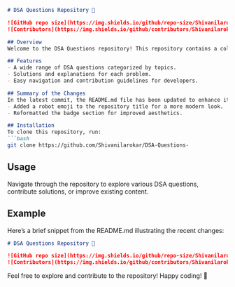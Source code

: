 ```markdown
# DSA Questions Repository 🤖

![GitHub repo size](https://img.shields.io/github/repo-size/Shivanilarokar/DSA-Questions-) 
![Contributors](https://img.shields.io/github/contributors/Shivanilarokar/DSA-Questions-)

## Overview
Welcome to the DSA Questions repository! This repository contains a collection of data structure and algorithm questions aimed at helping developers enhance their problem-solving skills.

## Features
- A wide range of DSA questions categorized by topics.
- Solutions and explanations for each problem.
- Easy navigation and contribution guidelines for developers.

## Summary of the Changes
In the latest commit, the README.md file has been updated to enhance its presentation and provide a more engaging experience. Key changes include:
- Added a robot emoji to the repository title for a more modern look.
- Reformatted the badge section for improved aesthetics.

## Installation
To clone this repository, run:
```bash
git clone https://github.com/Shivanilarokar/DSA-Questions-
```

## Usage
Navigate through the repository to explore various DSA questions, contribute solutions, or improve existing content.

## Example
Here’s a brief snippet from the README.md illustrating the recent changes:
```markdown
# DSA Questions Repository 🤖

![GitHub repo size](https://img.shields.io/github/repo-size/Shivanilarokar/DSA-Questions-) 
![Contributors](https://img.shields.io/github/contributors/Shivanilarokar/DSA-Questions-)
```

Feel free to explore and contribute to the repository! Happy coding! 🚀
```